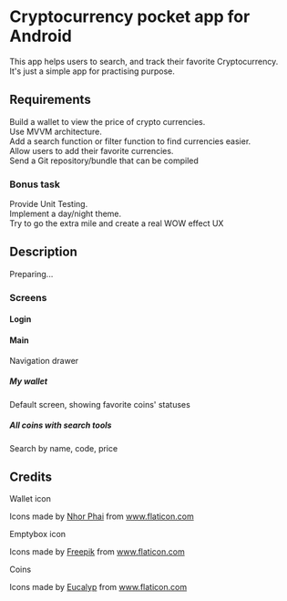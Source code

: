 # Cryptocurrency pocket app for Android
This app helps users to search, and track their favorite Cryptocurrency.<br>
It's just a simple app for practising purpose.<br>
## Requirements
Build a wallet to view the price of crypto currencies.<br>
Use MVVM architecture.<br>
Add a search function or filter function to find currencies easier.<br>
Allow users to add their favorite currencies.<br>
Send a Git repository/bundle that can be compiled<br>
### Bonus task
Provide Unit Testing.<br>
Implement a day/night theme.<br>
Try to go the extra mile and create a real WOW effect UX<br>
## Description
Preparing...<br>
### Screens
#### Login
#### Main
Navigation drawer
##### My wallet
Default screen, showing favorite coins' statuses
##### All coins with search tools
Search by name, code, price

## Credits
Wallet icon
<div>Icons made by <a href="https://www.flaticon.com/authors/nhor-phai" title="Nhor Phai">Nhor Phai</a> from <a href="https://www.flaticon.com/" title="Flaticon">www.flaticon.com</a></div>

Emptybox icon
<div>Icons made by <a href="https://www.freepik.com" title="Freepik">Freepik</a> from <a href="https://www.flaticon.com/" title="Flaticon">www.flaticon.com</a></div>

Coins
<div>Icons made by <a href="https://www.flaticon.com/authors/eucalyp" title="Eucalyp">Eucalyp</a> from <a href="https://www.flaticon.com/" title="Flaticon">www.flaticon.com</a></div>